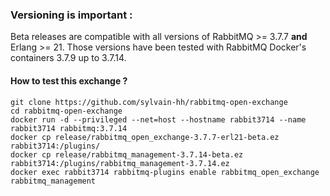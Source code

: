 ### Versioning is important :

Beta releases are compatible with all versions of RabbitMQ >= 3.7.7 **and** Erlang >= 21.
Those versions have been tested with RabbitMQ Docker's containers 3.7.9 up to 3.7.14.


#### How to test this exchange ?
````
git clone https://github.com/sylvain-hh/rabbitmq-open-exchange
cd rabbitmq-open-exchange
docker run -d --privileged --net=host --hostname rabbit3714 --name rabbit3714 rabbitmq:3.7.14
docker cp release/rabbitmq_open_exchange-3.7.7-erl21-beta.ez rabbit3714:/plugins/
docker cp release/rabbitmq_management-3.7.14-beta.ez rabbit3714:/plugins/rabbitmq_management-3.7.14.ez
docker exec rabbit3714 rabbitmq-plugins enable rabbitmq_open_exchange rabbitmq_management
````
